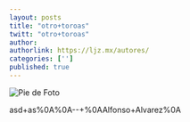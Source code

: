 ```yaml
---
layout: posts
title: "otro+toroas"
twitt: "otro+toroas"
author: 
authorlink: https://ljz.mx/autores/
categories: ['']
published: true
---
```

![Pie de Foto]()

asd+as%0A%0A--+%0AAlfonso+Alvarez%0A
